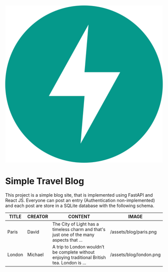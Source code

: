 ![Alt text](img/fastapi.svg)

# Simple Travel Blog


This project is a simple blog site, that is implemented using FastAPI and React JS. Everyone can post an entry (Authentication non-implemented) and each post are store in a SQLite database with the following schema.

| TITLE | CREATOR | CONTENT | IMAGE |
|---|---|---|---|
| Paris | David | The City of Light has a timeless charm and that's just one of the many aspects that ... | /assets/blog/paris.png |
| London | Michael | A trip to London wouldn’t be complete without enjoying traditional British tea. London is ... | /assets/blog/london.png |
  